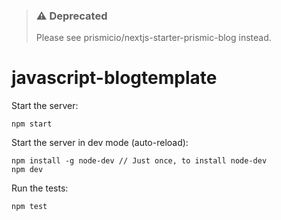 > ### ⚠️ Deprecated
> Please see prismicio/nextjs-starter-prismic-blog instead.

# javascript-blogtemplate

Start the server:

    npm start

Start the server in dev mode (auto-reload):

    npm install -g node-dev // Just once, to install node-dev
    npm dev

Run the tests:

    npm test

